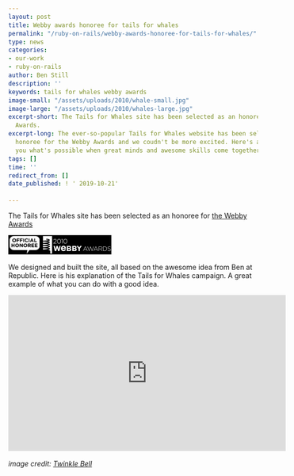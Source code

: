 ```yaml
---
layout: post
title: Webby awards honoree for tails for whales
permalink: "/ruby-on-rails/webby-awards-honoree-for-tails-for-whales/"
type: news
categories:
- our-work
- ruby-on-rails
author: Ben Still
description: ''
keywords: tails for whales webby awards
image-small: "/assets/uploads/2010/whale-small.jpg"
image-large: "/assets/uploads/2010/whales-large.jpg"
excerpt-short: The Tails for Whales site has been selected as an honoree for the Webby
  Awards.
excerpt-long: The ever-so-popular Tails for Whales website has been selected as an
  honoree for the Webby Awards and we coudn't be more excited. Here's a video showing
  you what's possible when great minds and awesome skills come together.
tags: []
time: ''
redirect_from: []
date_published: ! ' 2019-10-21'

---
```

The Tails for Whales site has been selected as an honoree for [the Webby Awards](http://www.webbyawards.com/webbys/current_honorees.php?media_id=96&season=14)

![2010 Webby Awards Official Honoree](/assets/uploads/2010/webby-awards-official-honoree.jpg)

We designed and built the site, all based on the awesome idea from Ben at Republic. Here is his explanation of the Tails for Whales campaign. A great example of what you can do with a good idea.

<iframe width="560" height="315" src="https://www.youtube.com/embed/v6iGXFEEOOU?rel=0" frameborder="0" allow="autoplay; encrypted-media" allowfullscreen layout="responsive"></iframe>

*image credit: [Twinkle Bell](https://www.flickr.com/photos/twinklebell/)*